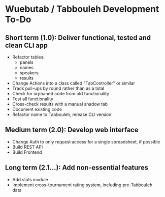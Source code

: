 # Wuebutab / Tabbouleh Development To-Do

## Short term (1.0): Deliver functional, tested and clean CLI app

* Refactor tables:
  * panels
  * names
  * speakers
  * results
* Change Actions into a class called "TabController" or similar
* Track pull-ups by round rather than as a total
* Check for orphaned code from old functionality
* Test all functionality
* Cross-check results with a manual shadow tab
* Document existing code
* Refactor name to Tabbouleh, release CLI version

## Medium term (2.0): Develop web interface

* Change Auth to only request access for a single spreadsheet, if possible
* Build REST API
* Build Frontend

## Long term (2.1...): Add non-essential features

* Add stats module
* Implement cross-tournament rating system, including pre-Tabbouleh data
